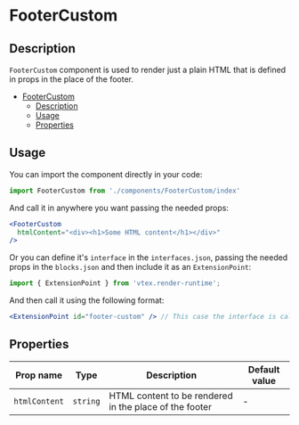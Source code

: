 # FooterCustom

## Description

`FooterCustom` component is used to render just a plain HTML that is defined in props in the place of the footer.

- [FooterCustom](#footercustom)
  - [Description](#description)
  - [Usage](#usage)
  - [Properties](#properties)

## Usage
You can import the component directly in your code:
```js
import FooterCustom from './components/FooterCustom/index'
```

And call it in anywhere you want passing the needed props:

```jsx
<FooterCustom 
  htmlContent="<div><h1>Some HTML content</h1></div>"
/>
```

Or you can define it's `interface` in the `interfaces.json`, passing the needed props in the `blocks.json`  and then include it as an `ExtensionPoint`:
```js
import { ExtensionPoint } from 'vtex.render-runtime';
```

And then call it using the following format:

```jsx
<ExtensionPoint id="footer-custom" /> // This case the interface is called "footer-custom"
```

## Properties

| Prop name     | Type     | Description                                            | Default value |
| ------------- | -------- | ------------------------------------------------------ | ------------- |
| `htmlContent` | `string` | HTML content to be rendered in the place of the footer | -             |

